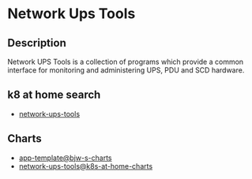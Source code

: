 # Network Ups Tools

## Description

Network UPS Tools is a collection of programs which provide a common interface for monitoring and administering UPS, PDU and SCD hardware.

## k8 at home search

- [network-ups-tools](https://nanne.dev/k8s-at-home-search/#/network-ups-tools)

## Charts

- [app-template@bjw-s-charts](https://bjw-s.github.io/helm-charts/)
- [network-ups-tools@k8s-at-home-charts](https://k8s-at-home.com/charts/)
